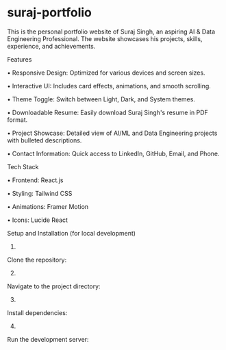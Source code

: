 # suraj-portfolio
This is the personal portfolio website of Suraj Singh, an aspiring AI & Data Engineering Professional. The website showcases his projects, skills, experience, and achievements.

Features

•
Responsive Design: Optimized for various devices and screen sizes.

•
Interactive UI: Includes card effects, animations, and smooth scrolling.

•
Theme Toggle: Switch between Light, Dark, and System themes.

•
Downloadable Resume: Easily download Suraj Singh's resume in PDF format.

•
Project Showcase: Detailed view of AI/ML and Data Engineering projects with bulleted descriptions.

•
Contact Information: Quick access to LinkedIn, GitHub, Email, and Phone.

Tech Stack

•
Frontend: React.js

•
Styling: Tailwind CSS

•
Animations: Framer Motion

•
Icons: Lucide React

Setup and Installation (for local development)

1.
Clone the repository:

2.
Navigate to the project directory:

3.
Install dependencies:

4.
Run the development server:

